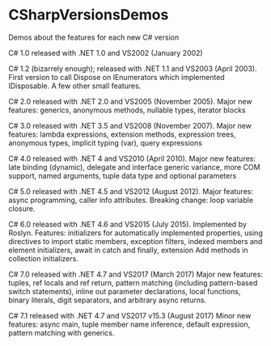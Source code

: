 # CSharpVersionsDemos
Demos about the features for each new C# version 


C# 1.0 released with .NET 1.0 and VS2002 (January 2002)

C# 1.2 (bizarrely enough); released with .NET 1.1 and VS2003 (April 2003). First version to call Dispose on IEnumerators which implemented IDisposable. A few other small features.

C# 2.0 released with .NET 2.0 and VS2005 (November 2005). Major new features: generics, anonymous methods, nullable types, iterator blocks

C# 3.0 released with .NET 3.5 and VS2008 (November 2007). Major new features: lambda expressions, extension methods, expression trees, anonymous types, implicit typing (var), query expressions

C# 4.0 released with .NET 4 and VS2010 (April 2010). Major new features: late binding (dynamic), delegate and interface generic variance, more COM support, named arguments, tuple data type and optional parameters

C# 5.0 released with .NET 4.5 and VS2012 (August 2012). Major features: async programming, caller info attributes. Breaking change: loop variable closure.

C# 6.0 released with .NET 4.6 and VS2015 (July 2015). Implemented by Roslyn. Features: initializers for automatically implemented properties, using directives to import static members, exception filters, indexed members and element initializers, await in catch and finally, extension Add methods in collection initializers.

C# 7.0 released with .NET 4.7 and VS2017 (March 2017) Major new features: tuples, ref locals and ref return, pattern matching (including pattern-based switch statements), inline out parameter declarations, local functions, binary literals, digit separators, and arbitrary async returns.

C# 7.1 released with .NET 4.7 and VS2017 v15.3 (August 2017) Minor new features: async main, tuple member name inference, default expression, pattern matching with generics.
